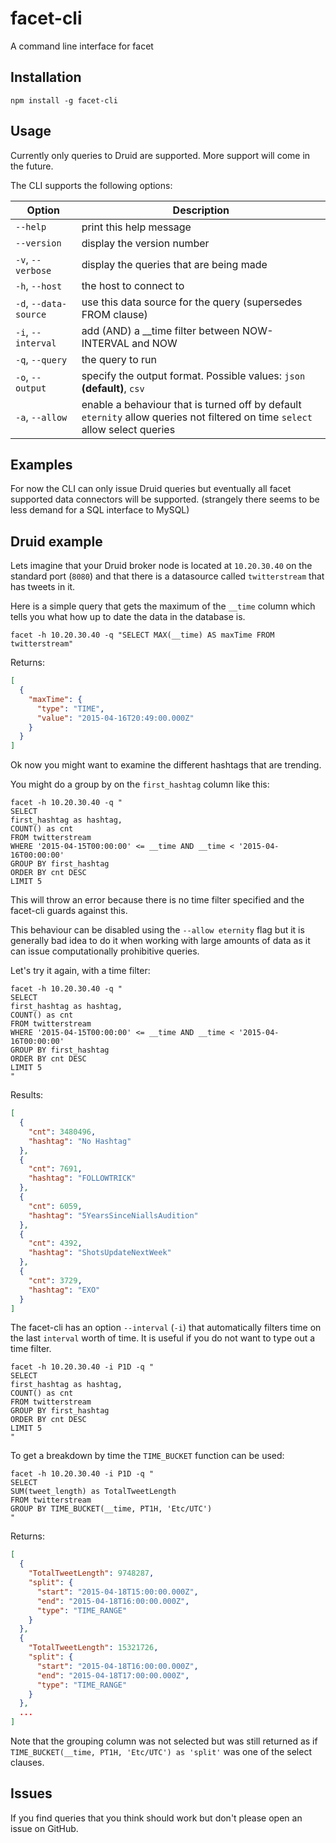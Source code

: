 # facet-cli

A command line interface for facet

## Installation

```
npm install -g facet-cli
```

## Usage

Currently only queries to Druid are supported. More support will come in the future. 

The CLI supports the following options:

Option                | Description
----------------------|-----------------------------------------
`--help`              | print this help message
`--version`           | display the version number
`-v`, `--verbose`     | display the queries that are being made
`-h`, `--host`        | the host to connect to
`-d`, `--data-source` | use this data source for the query (supersedes FROM clause)
`-i`, `--interval`    | add (AND) a __time filter between NOW-INTERVAL and NOW
`-q`, `--query`       | the query to run
`-o`, `--output`      | specify the output format. Possible values: `json` **(default)**, `csv`
`-a`, `--allow`       | enable a behaviour that is turned off by default `eternity` allow queries not filtered on time `select` allow select queries

## Examples

For now the CLI can only issue Druid queries but eventually all facet supported data connectors will be supported.
(strangely there seems to be less demand for a SQL interface to MySQL)

## Druid example

Lets imagine that your Druid broker node is located at `10.20.30.40` on the standard port (`8080`) and that there is a
datasource called `twitterstream` that has tweets in it.

Here is a simple query that gets the maximum of the `__time` column which tells you what how up to date the data in the database is.

```
facet -h 10.20.30.40 -q "SELECT MAX(__time) AS maxTime FROM twitterstream"
```

Returns:

```json
[
  {
    "maxTime": {
      "type": "TIME",
      "value": "2015-04-16T20:49:00.000Z"
    }
  }
]
```

Ok now you might want to examine the different hashtags that are trending.

You might do a group by on the `first_hashtag` column like this:

```
facet -h 10.20.30.40 -q "
SELECT
first_hashtag as hashtag,
COUNT() as cnt
FROM twitterstream
WHERE '2015-04-15T00:00:00' <= __time AND __time < '2015-04-16T00:00:00'
GROUP BY first_hashtag
ORDER BY cnt DESC
LIMIT 5
```

This will throw an error because there is no time filter specified and the facet-cli guards against this.

This behaviour can be disabled using the `--allow eternity` flag but it is generally bad idea to do it when working with
large amounts of data as it can issue computationally prohibitive queries.
  
Let's try it again, with a time filter:
  
```
facet -h 10.20.30.40 -q "
SELECT
first_hashtag as hashtag,
COUNT() as cnt
FROM twitterstream
WHERE '2015-04-15T00:00:00' <= __time AND __time < '2015-04-16T00:00:00'
GROUP BY first_hashtag
ORDER BY cnt DESC
LIMIT 5
"
```

Results:
  
```json
[
  {
    "cnt": 3480496,
    "hashtag": "No Hashtag"
  },
  {
    "cnt": 7691,
    "hashtag": "FOLLOWTRICK"
  },
  {
    "cnt": 6059,
    "hashtag": "5YearsSinceNiallsAudition"
  },
  {
    "cnt": 4392,
    "hashtag": "ShotsUpdateNextWeek"
  },
  {
    "cnt": 3729,
    "hashtag": "EXO"
  }
]
```
  
The facet-cli has an option `--interval` (`-i`) that automatically filters time on the last `interval` worth of time.
It is useful if you do not want to type out a time filter.

```
facet -h 10.20.30.40 -i P1D -q "
SELECT
first_hashtag as hashtag,
COUNT() as cnt
FROM twitterstream
GROUP BY first_hashtag
ORDER BY cnt DESC
LIMIT 5
"
```

To get a breakdown by time the `TIME_BUCKET` function can be used:

```
facet -h 10.20.30.40 -i P1D -q "
SELECT
SUM(tweet_length) as TotalTweetLength
FROM twitterstream
GROUP BY TIME_BUCKET(__time, PT1H, 'Etc/UTC')
"
```

Returns:

```json
[
  {
    "TotalTweetLength": 9748287,
    "split": {
      "start": "2015-04-18T15:00:00.000Z",
      "end": "2015-04-18T16:00:00.000Z",
      "type": "TIME_RANGE"
    }
  },
  {
    "TotalTweetLength": 15321726,
    "split": {
      "start": "2015-04-18T16:00:00.000Z",
      "end": "2015-04-18T17:00:00.000Z",
      "type": "TIME_RANGE"
    }
  },
  ...
]
```

Note that the grouping column was not selected but was still returned as if `TIME_BUCKET(__time, PT1H, 'Etc/UTC') as 'split'`
was one of the select clauses.

## Issues

If you find queries that you think should work but don't please open an issue on GitHub.
